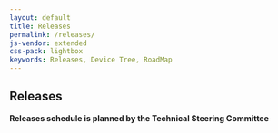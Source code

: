 ```yaml
---
layout: default
title: Releases
permalink: /releases/
js-vendor: extended
css-pack: lightbox
keywords: Releases, Device Tree, RoadMap
---
```

## Releases

<div id="devicetree_releases"></div>

**Releases schedule is planned by the Technical Steering Committee**
